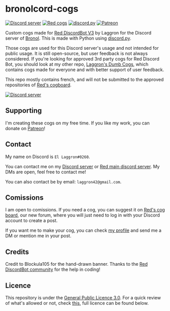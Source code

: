 # bronolcord-cogs

[![Discord server](https://discordapp.com/api/guilds/598541499608858634/embed.png)](https://discord.gg/bronol)
[![Red cogs](https://img.shields.io/badge/Red--DiscordBot-cogs-red.svg)](https://github.com/Cog-Creators/Red-DiscordBot/tree/V3/develop)
[![discord.py](https://img.shields.io/badge/discord-py-blue.svg)](https://github.com/Rapptz/discord.py)
[![Patreon](https://img.shields.io/badge/Patreon-donate-orange.svg)](https://patreon.com/retke)

Custom cogs made for [Red DiscordBot V3](https://github.com/Cog-Creators/Red-DiscordBot) by
Laggron for the Discord server of [Bronol](https://www.youtube.com/user/Bronol). This is made
with Python using [discord.py](https://github.com/Rapptz/discord.py).

Those cogs are used for this Discord server's usage and not intended for public usage. It is
still open-source, but user feedback is not always considered. If you're looking for approved
3rd party cogs for Red Discord Bot, you should look at my other repo,
[Laggron's Dumb Cogs](https://github.com/retke/Laggrons-Dumb-Cogs), which contains cogs made for
everyone and with better support of user feedback.

This repo mostly contains french, and will not be submitted to the approved repositories of
[Red's cogboard](https://cogboard.red/).

[![Discord server](https://discordapp.com/api/guilds/598541499608858634/embed.png?style=banner3)](https://discord.gg/bronol)

## Supporting

I'm creating these cogs on my free time. If you like my work, you can donate on
[Patreon](https://patreon.com/retke)!

## Contact

My name on Discord is `El Laggron#0260`.

You can contact me on my [Discord server](https://discord.gg/AVzjfpR) or
[Red main discord server](https://discord.gg/red). My DMs are open, feel free to contact me!

You can also contact be by email: `laggron42@gmail.com`.

## Comissions

I am open to comissions. If you need a cog, you can suggest it on
[Red's cog board](https://cogboard.red), our new forum, where you will just need to log in with
your Discord account to create a post.

If you want me to make your cog, you can check [my profile](https://cogboard.red/u/El_Laggron)
and send me a DM or mention me in your post.

## Credits

Credit to Blockula105 for the hand-drawn banner. Thanks to the
[Red DiscordBot community](https://discord.gg/red) for the help in coding!

## Licence

This repository is under the
[General Public Licence 3.0](https://www.gnu.org/licenses/gpl-3.0.en.html). For a quick review
of what's allowed or not, check
[this](https://github.com/retke/Laggrons-Dumb-Cogs/blob/master/LICENSE), full licence can
be found below.
